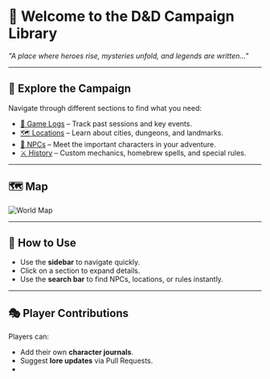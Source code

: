 # 🏰 Welcome to the D&D Campaign Library

*"A place where heroes rise, mysteries unfold, and legends are written..."*

---
## 📖 Explore the Campaign
Navigate through different sections to find what you need:

- [📜 Game Logs](logs.md) – Track past sessions and key events.
- [🗺️ Locations](Locations.md) – Learn about cities, dungeons, and landmarks.
- [🧙 NPCs](NPCs.md) – Meet the important characters in your adventure. 
- [⚔️ History](history.md) – Custom mechanics, homebrew spells, and special rules.

---
## 🗺️ Map
![World Map](assets/swordcaost.jng)

---
## 📌 How to Use
- Use the **sidebar** to navigate quickly.
- Click on a section to expand details.
- Use the **search bar** to find NPCs, locations, or rules instantly.

---
## 🎭 Player Contributions
Players can:
- Add their own **character journals**.
- Suggest **lore updates** via Pull Requests.
-
